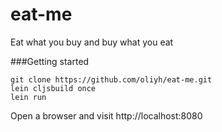 eat-me
==========

Eat what you buy and buy what you eat

###Getting started
    
    git clone https://github.com/oliyh/eat-me.git
    lein cljsbuild once
    lein run

Open a browser and visit http://localhost:8080

